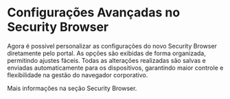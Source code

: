 # Configurações Avançadas no Security Browser

Agora é possível personalizar as configurações do novo Security Browser diretamente pelo portal. As opções são exibidas de forma organizada, permitindo ajustes fáceis. Todas as alterações realizadas são salvas e enviadas automaticamente para os dispositivos, garantindo maior controle e flexibilidade na gestão do navegador corporativo.

Mais informações na seção Security Browser.
